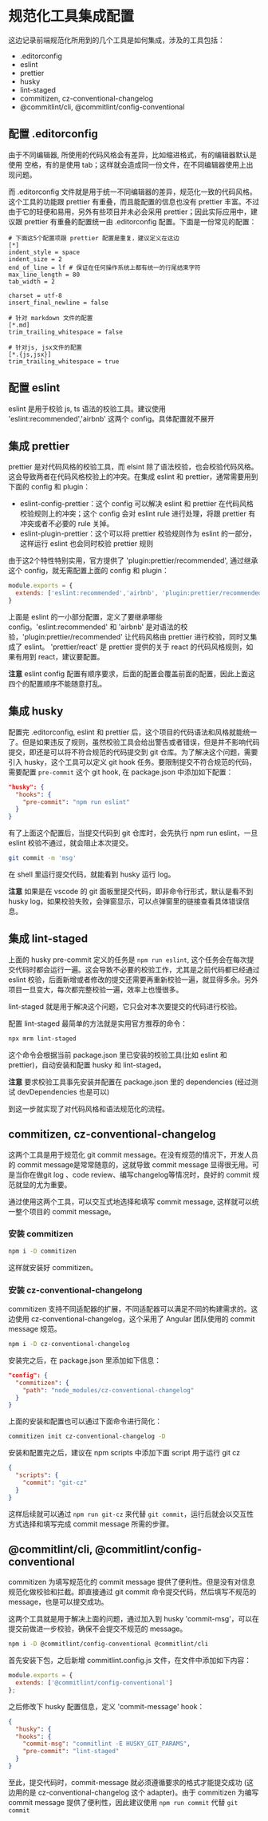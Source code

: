 规范化工具集成配置
=====================

这边记录前端规范化所用到的几个工具是如何集成，涉及的工具包括：
+ .editorconfig
+ eslint
+ prettier
+ husky
+ lint-staged
+ commitizen, cz-conventional-changelog
+ @commitlint/cli, @commitlint/config-conventional

## 配置 .editorconfig

由于不同编辑器, 所使用的代码风格会有差异，比如缩进格式，有的编辑器默认是使用 空格，有的是使用 tab；这样就会造成同一份文件，在不同编辑器使用上出现问题。

而 .editorconfig 文件就是用于统一不同编辑器的差异，规范化一致的代码风格。这个工具的功能跟 prettier 有重叠，而且能配置的信息也没有 prettier 丰富。不过由于它的轻便和易用，另外有些项目并未必会采用 prettier；因此实际应用中，建议跟 prettier 有重叠的配置统一由 .editorconfig 配置。下面是一份常见的配置：

```
# 下面这5个配置项跟 prettier 配置是重复，建议定义在这边
[*]
indent_style = space
indent_size = 2
end_of_line = lf # 保证在任何操作系统上都有统一的行尾结束字符
max_line_length = 80
tab_width = 2

charset = utf-8
insert_final_newline = false

# 针对 markdown 文件的配置
[*.md]
trim_trailing_whitespace = false

# 针对js, jsx文件的配置
[*.{js,jsx}]
trim_trailing_whitespace = true
```

## 配置 eslint

eslint 是用于校验 js, ts 语法的校验工具。建议使用 'eslint:recommended','airbnb' 这两个 config。具体配置就不展开

## 集成 prettier

prettier 是对代码风格的校验工具，而 elsint 除了语法校验，也会校验代码风格。这会导致两者在代码风格校验上的冲突。在集成 eslint 和 prettier，通常需要用到下面的 config 和 plugin：

+ eslint-config-prettier：这个 config 可以解决 eslint 和 prettier 在代码风格校验规则上的冲突；这个 config 会对 eslint rule 进行处理，将跟 prettier 有冲突或者不必要的 rule 关掉。
+ eslint-plugin-prettier：这个可以将 prettier 校验规则作为 eslint 的一部分，这样运行 eslint 也会同时校验 prettier 规则

由于这2个特性特别实用，官方提供了 'plugin:prettier/recommended', 通过继承这个 config，就无需配置上面的 config 和 plugin：

```js
module.exports = {
  extends: ['eslint:recommended','airbnb', 'plugin:prettier/recommended', 'prettier/react']
}
```

上面是 eslint 的一小部分配置，定义了要继承哪些 config。'eslint:recommended' 和 'airbnb' 是对语法的校验，'plugin:prettier/recommended' 让代码风格由 prettier 进行校验，同时又集成了 eslint。 'prettier/react' 是 prettier 提供的关于 react 的代码风格规则，如果有用到 react，建议要配置。

__注意__ eslint config 配置有顺序要求，后面的配置会覆盖前面的配置，因此上面这四个的配置顺序不能随意打乱。

## 集成 husky

配置完 .editorconfig, eslint 和 prettier 后，这个项目的代码语法和风格就能统一了。但是如果违反了规则，虽然校验工具会给出警告或者错误，但是并不影响代码提交，即还是可以将不符合规范的代码提交到 git 仓库。为了解决这个问题，需要引入 husky，这个工具可以定义 git hook 任务。要限制提交不符合规范的代码，需要配置 `pre-commit` 这个 git hook, 在 package.json 中添加如下配置：

```json
"husky": {
  "hooks": {
    "pre-commit": "npm run eslint"
  }
}
```

有了上面这个配置后，当提交代码到 git 仓库时，会先执行 npm run eslint，一旦 eslint 校验不通过，就会阻止本次提交。 

```sh
git commit -m 'msg'
```

在 shell 里运行提交代码，就能看到 husky 运行 log。

__注意__ 如果是在 vscode 的 git 面板里提交代码，即非命令行形式，默认是看不到 husky log，如果校验失败，会弹窗显示，可以点弹窗里的链接查看具体错误信息。

## 集成 lint-staged

上面的 husky pre-commit 定义的任务是 `npm run eslint`, 这个任务会在每次提交代码时都会运行一遍。这会导致不必要的校验工作，尤其是之前代码都已经通过 eslint 校验，后面新增或者修改的提交还需要再重新校验一遍，就显得多余。另外项目一旦变大，每次都完整校验一遍，效率上也慢很多。

lint-staged 就是用于解决这个问题，它只会对本次要提交的代码进行校验。

配置 lint-staged 最简单的方法就是实用官方推荐的命令：

```sh
npx mrm lint-staged
```

这个命令会根据当前 package.json 里已安装的校验工具(比如 eslint 和 prettier)，自动安装和配置 husky 和 lint-staged。

__注意__ 要求校验工具事先安装并配置在 package.json 里的 dependencies (经过测试 devDependencies 也是可以)

到这一步就实现了对代码风格和语法规范化的流程。

## commitizen, cz-conventional-changelog

这两个工具是用于规范化 git commit message。在没有规范的情况下，开发人员的 commit message是常常随意的，这就导致 commit message 显得很无用。可是当你在做git log 、code review、编写changelog等情况时，良好的 commit 规范就显的尤为重要。

通过使用这两个工具，可以交互式地选择和填写 commit message, 这样就可以统一整个项目的 commit message。

### 安装 commitizen

```sh
npm i -D commitizen
```

这样就安装好 commitizen。

### 安装 cz-conventional-changelong

commitizen 支持不同适配器的扩展，不同适配器可以满足不同的构建需求的。这边使用 cz-conventional-changelog，这个采用了 Angular 团队使用的 commit message 规范。

```sh
npm i -D cz-conventional-changelog
```

安装完之后，在 package.json 里添加如下信息：

```json
"config": {
  "commitizen": {
    "path": "node_modules/cz-conventional-changelog"
  }
}
```

上面的安装和配置也可以通过下面命令进行简化：

```sh
commitizen init cz-conventional-changelog -D
```

安装和配置完之后，建议在 npm scripts 中添加下面 script 用于运行 git cz

```json
{
  "scripts": {
    "commit": "git-cz"
  }
}
```

这样后续就可以通过 `npm run git-cz` 来代替 `git commit`，运行后就会以交互性方式选择和填写完成 commit message 所需的步骤。

## @commitlint/cli, @commitlint/config-conventional

commitizen 为填写规范化的 commit message 提供了便利性。但是没有对信息规范化做校验和拦截。即直接通过 git commit 命令提交代码，然后填写不规范的 message，也是可以提交成功。

这两个工具就是用于解决上面的问题，通过加入到 husky 'commit-msg'，可以在提交前做进一步校验，确保不会提交不规范的 message。

```sh
npm i -D @commitlint/config-conventional @commitlint/cli
```

首先安装下包，之后新增 commitlint.config.js 文件，在文件中添加如下内容：

```js
module.exports = {
  extends: ['@commitlint/config-conventional']
};
```

之后修改下 husky 配置信息，定义 'commit-message' hook：

```json
{
  "husky": {
  "hooks": {
    "commit-msg": "commitlint -E HUSKY_GIT_PARAMS",
    "pre-commit": "lint-staged"
  }
}
```

至此，提交代码时，commit-message 就必须遵循要求的格式才能提交成功 (这边用的是 cz-conventional-changelog 这个 adapter)。由于 commitizen 为编写 commit message 提供了便利性，因此建议使用 `npm run commit` 代替 `git commit`



